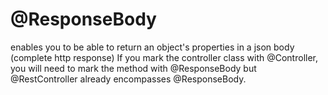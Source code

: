 # @ResponseBody
enables you to be able to return
  an object's properties in a json body (complete http response)
  If you mark the controller class with @Controller, 
  you will need to mark the method with @ResponseBody
  but @RestController already encompasses @ResponseBody. 
